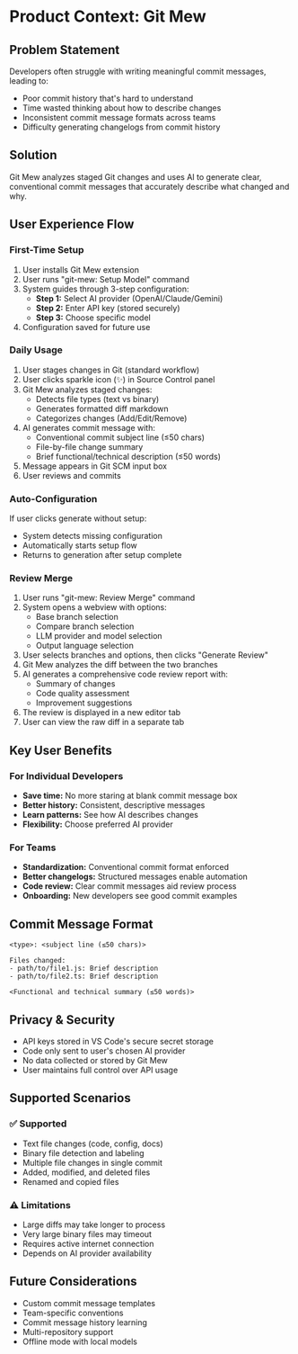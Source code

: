 # Product Context: Git Mew

## Problem Statement
Developers often struggle with writing meaningful commit messages, leading to:
- Poor commit history that's hard to understand
- Time wasted thinking about how to describe changes
- Inconsistent commit message formats across teams
- Difficulty generating changelogs from commit history

## Solution
Git Mew analyzes staged Git changes and uses AI to generate clear, conventional commit messages that accurately describe what changed and why.

## User Experience Flow

### First-Time Setup
1. User installs Git Mew extension
2. User runs "git-mew: Setup Model" command
3. System guides through 3-step configuration:
   - **Step 1:** Select AI provider (OpenAI/Claude/Gemini)
   - **Step 2:** Enter API key (stored securely)
   - **Step 3:** Choose specific model
4. Configuration saved for future use

### Daily Usage
1. User stages changes in Git (standard workflow)
2. User clicks sparkle icon (✨) in Source Control panel
3. Git Mew analyzes staged changes:
   - Detects file types (text vs binary)
   - Generates formatted diff markdown
   - Categorizes changes (Add/Edit/Remove)
4. AI generates commit message with:
   - Conventional commit subject line (≤50 chars)
   - File-by-file change summary
   - Brief functional/technical description (≤50 words)
5. Message appears in Git SCM input box
6. User reviews and commits

### Auto-Configuration
If user clicks generate without setup:
- System detects missing configuration
- Automatically starts setup flow
- Returns to generation after setup complete

### Review Merge
1. User runs "git-mew: Review Merge" command
2. System opens a webview with options:
   - Base branch selection
   - Compare branch selection
   - LLM provider and model selection
   - Output language selection
3. User selects branches and options, then clicks "Generate Review"
4. Git Mew analyzes the diff between the two branches
5. AI generates a comprehensive code review report with:
   - Summary of changes
   - Code quality assessment
   - Improvement suggestions
6. The review is displayed in a new editor tab
7. User can view the raw diff in a separate tab

## Key User Benefits

### For Individual Developers
- **Save time:** No more staring at blank commit message box
- **Better history:** Consistent, descriptive messages
- **Learn patterns:** See how AI describes changes
- **Flexibility:** Choose preferred AI provider

### For Teams
- **Standardization:** Conventional commit format enforced
- **Better changelogs:** Structured messages enable automation
- **Code review:** Clear commit messages aid review process
- **Onboarding:** New developers see good commit examples

## Commit Message Format
```
<type>: <subject line (≤50 chars)>

Files changed:
- path/to/file1.js: Brief description
- path/to/file2.ts: Brief description

<Functional and technical summary (≤50 words)>
```

## Privacy & Security
- API keys stored in VS Code's secure secret storage
- Code only sent to user's chosen AI provider
- No data collected or stored by Git Mew
- User maintains full control over API usage

## Supported Scenarios

### ✅ Supported
- Text file changes (code, config, docs)
- Binary file detection and labeling
- Multiple file changes in single commit
- Added, modified, and deleted files
- Renamed and copied files

### ⚠️ Limitations
- Large diffs may take longer to process
- Very large binary files may timeout
- Requires active internet connection
- Depends on AI provider availability

## Future Considerations
- Custom commit message templates
- Team-specific conventions
- Commit message history learning
- Multi-repository support
- Offline mode with local models